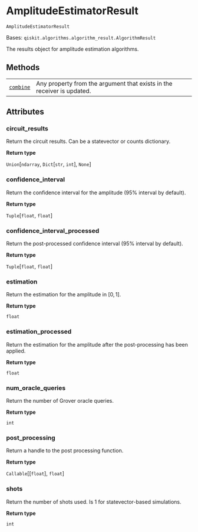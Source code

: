 # AmplitudeEstimatorResult

`AmplitudeEstimatorResult`

Bases: `qiskit.algorithms.algorithm_result.AlgorithmResult`

The results object for amplitude estimation algorithms.

## Methods

|                                                                                                                                                                         |                                                                        |
| ----------------------------------------------------------------------------------------------------------------------------------------------------------------------- | ---------------------------------------------------------------------- |
| [`combine`](qiskit.algorithms.AmplitudeEstimatorResult.combine#qiskit.algorithms.AmplitudeEstimatorResult.combine "qiskit.algorithms.AmplitudeEstimatorResult.combine") | Any property from the argument that exists in the receiver is updated. |

## Attributes

### circuit\_results

Return the circuit results. Can be a statevector or counts dictionary.

**Return type**

`Union`\[`ndarray`, `Dict`\[`str`, `int`], `None`]

### confidence\_interval

Return the confidence interval for the amplitude (95% interval by default).

**Return type**

`Tuple`\[`float`, `float`]

### confidence\_interval\_processed

Return the post-processed confidence interval (95% interval by default).

**Return type**

`Tuple`\[`float`, `float`]

### estimation

Return the estimation for the amplitude in $[0, 1]$.

**Return type**

`float`

### estimation\_processed

Return the estimation for the amplitude after the post-processing has been applied.

**Return type**

`float`

### num\_oracle\_queries

Return the number of Grover oracle queries.

**Return type**

`int`

### post\_processing

Return a handle to the post processing function.

**Return type**

`Callable`\[\[`float`], `float`]

### shots

Return the number of shots used. Is 1 for statevector-based simulations.

**Return type**

`int`
